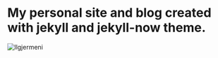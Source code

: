 # My personal site and blog created with jekyll and jekyll-now theme.
![llgjermeni](http://llgjermeni.com)
